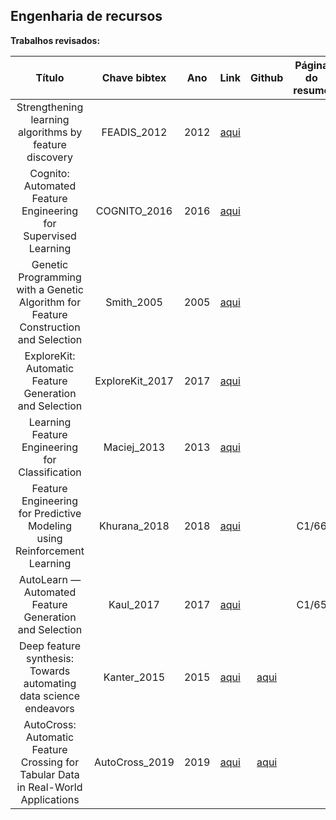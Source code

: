 ## Engenharia de recursos

**Trabalhos revisados:**


| Título | Chave bibtex | Ano | Link | Github | Página do resumo |
|:------:|:-------:|:---:|:----:|:----------------:|:----------------:|
|Strengthening learning algorithms by feature discovery|FEADIS_2012|2012|[aqui](https://www.sciencedirect.com/science/article/pii/S0020025511006244)|||
|Cognito: Automated Feature Engineering for Supervised Learning|COGNITO_2016|2016|[aqui](https://ieeexplore.ieee.org/document/7836821)|||
|Genetic Programming with a Genetic Algorithm for Feature Construction and Selection|Smith_2005|2005|[aqui](https://link.springer.com/article/10.1007/s10710-005-2988-7)|||
|ExploreKit: Automatic Feature Generation and Selection|ExploreKit_2017|2017|[aqui](https://ieeexplore.ieee.org/document/7837936)|||
|Learning Feature Engineering for Classification|Maciej_2013|2013|[aqui](https://www.ijcai.org/proceedings/2017/352)|||
|Feature Engineering for Predictive Modeling using Reinforcement Learning|Khurana_2018|2018|[aqui](https://arxiv.org/abs/1709.07150#:~:text=Feature%20Engineering%20for%20Predictive%20Modeling%20using%20Reinforcement%20Learning,-Udayan%20Khurana%2C%20Horst&text=Feature%20engineering%20is%20a%20crucial,error%20for%20a%20given%20target.)||C1/66|
|AutoLearn — Automated Feature Generation and Selection|Kaul_2017|2017|[aqui](https://ieeexplore.ieee.org/document/8215494)||C1/65|
|Deep feature synthesis: Towards automating data science endeavors|Kanter_2015|2015|[aqui](https://ieeexplore.ieee.org/document/7344858)|[aqui](https://github.com/Featuretools/featuretools)||
|AutoCross: Automatic Feature Crossing for Tabular Data in Real-World Applications|AutoCross_2019|2019|[aqui](https://arxiv.org/abs/1904.12857)|[aqui](https://www.4paradigm.com/)||
